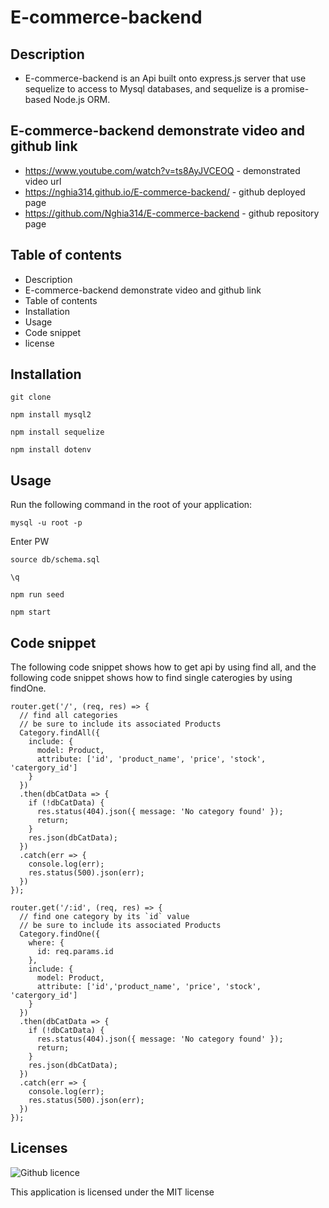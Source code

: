 # E-commerce-backend
## Description
-  E-commerce-backend is an Api built onto express.js server that use sequelize to access to Mysql databases, and sequelize is a promise-based Node.js ORM. 
## E-commerce-backend demonstrate video and github link
- https://www.youtube.com/watch?v=ts8AyJVCEOQ - demonstrated  video url
- https://nghia314.github.io/E-commerce-backend/ - github deployed page
- https://github.com/Nghia314/E-commerce-backend - github repository page

## Table of contents
- Description
- E-commerce-backend demonstrate video and github link
- Table of contents
- Installation
- Usage
- Code snippet
- license
## Installation
`git clone`
 
`npm install mysql2`

`npm install sequelize`

`npm install dotenv`
## Usage
Run the following command in the root of your application:

`mysql -u root -p`

Enter PW

`source db/schema.sql`

`\q`

`npm run seed`

`npm start`

## Code snippet
The following code snippet shows how to get api by using find all, and the following code snippet shows how to find single caterogies by using findOne.
```
router.get('/', (req, res) => {
  // find all categories
  // be sure to include its associated Products
  Category.findAll({
    include: {
      model: Product,
      attribute: ['id', 'product_name', 'price', 'stock', 'catergory_id']
    }
  })
  .then(dbCatData => {
    if (!dbCatData) {
      res.status(404).json({ message: 'No category found' });
      return;
    }
    res.json(dbCatData);
  })
  .catch(err => {
    console.log(err);
    res.status(500).json(err);
  })
});

router.get('/:id', (req, res) => {
  // find one category by its `id` value
  // be sure to include its associated Products
  Category.findOne({
    where: {
      id: req.params.id
    },
    include: {
      model: Product,
      attribute: ['id','product_name', 'price', 'stock', 'catergory_id']
    }
  })
  .then(dbCatData => {
    if (!dbCatData) {
      res.status(404).json({ message: 'No category found' });
      return;
    }
    res.json(dbCatData);
  })
  .catch(err => {
    console.log(err);
    res.status(500).json(err);
  })
});
```
## Licenses
![Github licence](http://img.shields.io/badge/license-MIT-blue.svg)

This application is licensed under the MIT license
